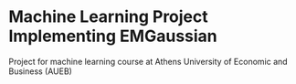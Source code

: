 # Machine Learning Project Implementing EMGaussian

Project for machine learning course at Athens University of Economic and Business (AUEB)
